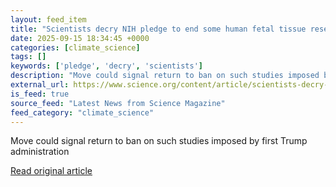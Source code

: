 ```yaml
---
layout: feed_item
title: "Scientists decry NIH pledge to end some human fetal tissue research"
date: 2025-09-15 18:34:45 +0000
categories: [climate_science]
tags: []
keywords: ['pledge', 'decry', 'scientists']
description: "Move could signal return to ban on such studies imposed by first Trump administration"
external_url: https://www.science.org/content/article/scientists-decry-nih-pledge-end-some-human-fetal-tissue-research
is_feed: true
source_feed: "Latest News from Science Magazine"
feed_category: "climate_science"
---
```


Move could signal return to ban on such studies imposed by first Trump administration

[Read original article](https://www.science.org/content/article/scientists-decry-nih-pledge-end-some-human-fetal-tissue-research)
